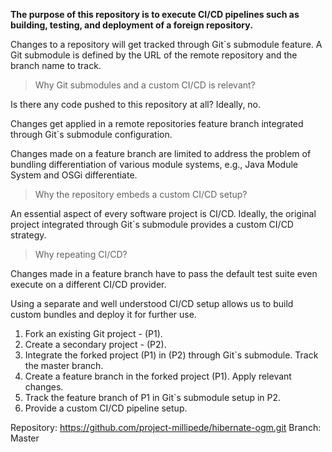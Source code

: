 **The purpose of this repository is to execute CI/CD pipelines such as building,
testing, and deployment of a foreign repository.**

Changes to a repository will get tracked through Git`s submodule feature. A Git
submodule is defined by the URL of the remote repository and the branch name to
track.

> Why Git submodules and a custom CI/CD is relevant?

Is there any code pushed to this repository at all? Ideally, no.

Changes get applied in a remote repositories feature branch integrated through
Git`s submodule configuration.

Changes made on a feature branch are limited to address the problem of bundling
differentiation of various module systems, e.g., Java Module System and OSGi
differentiate.

> Why the repository embeds a custom CI/CD setup?

An essential aspect of every software project is CI/CD. Ideally, the original
project integrated through Git`s submodule provides a custom CI/CD strategy.

> Why repeating CI/CD?

Changes made in a feature branch have to pass the default test suite even
execute on a different CI/CD provider.

Using a separate and well understood CI/CD setup allows us to build custom
bundles and deploy it for further use.

1. Fork an existing Git project - (P1).
2. Create a secondary project - (P2).
3. Integrate the forked project (P1) in (P2) through Git`s submodule. Track the
   master branch.
4. Create a feature branch in the forked project (P1). Apply relevant changes.
5. Track the feature branch of P1 in Git`s submodule setup in P2.
6. Provide a custom CI/CD pipeline setup.

Repository: https://github.com/project-millipede/hibernate-ogm.git 
Branch: Master
